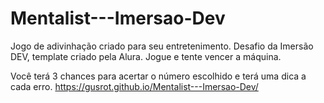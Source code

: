 # Mentalist---Imersao-Dev
Jogo de adivinhação criado para seu entretenimento. Desafio da Imersão DEV, template criado pela Alura. Jogue e tente vencer a máquina.

Você terá 3 chances para acertar o número escolhido e terá uma dica a cada erro.
https://gusrot.github.io/Mentalist---Imersao-Dev/
